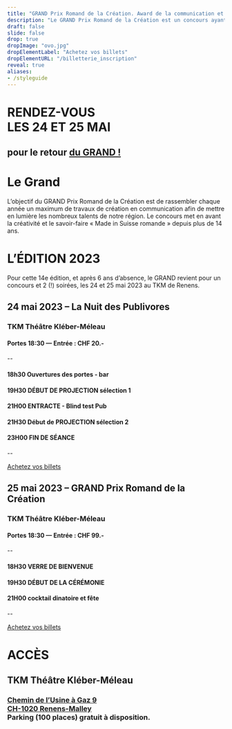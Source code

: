 ```yaml
---
title: "GRAND Prix Romand de la Création. Award de la communication et la publicité."
description: "Le GRAND Prix Romand de la Création est un concours ayant pour objectif de mettre en lumière les professionnelles de la communication et la publicité de Suisse Romande. Award Le GRAND 2023"
draft: false
slide: false
drop: true
dropImage: "ovo.jpg"
dropElementLabel: "Achetez vos billets"
dropElementURL: "/billetterie_inscription"
reveal: true
aliases:
- /styleguide
---
```




<div class="reveal">	
	<h1>RENDEZ-VOUS <br/>LES 24 ET 25 MAI</h1>
	<h2>pour le retour <a href="/billetterie_inscription">du GRAND !</a></h2>
	<h1>Le Grand</h1>
	<p>L’objectif du GRAND Prix Romand de la Création est de rassembler chaque année un maximum de travaux de création en communication afin de mettre en lumière les nombreux talents de notre région. Le concours met en avant la créativité et le savoir-faire « Made in Suisse romande » depuis plus de 14 ans. </p>
	<h1>L’ÉDITION 2023</h1>
	
Pour cette 14e édition, et après 6 ans d’absence, le GRAND revient pour un concours et 2 (!) soirées, les 24 et 25 mai 2023 au TKM de Renens. 

## 24 mai 2023 – La Nuit des Publivores

### TKM Théâtre Kléber-Méleau
#### Portes 18:30 — Entrée : CHF 20.-
--
#### 18h30 Ouvertures des portes - bar
#### 19H30 DÉBUT DE PROJECTION sélection 1
#### 21H00 ENTRACTE - Blind test Pub
#### 21H30 Début de PROJECTION sélection 2
#### 23H00 FIN DE SÉANCE
--

<a href="https://widget.weezevent.com/ticket/E918662/?code=11794&locale=fr-FR&width_auto=1&color_primary=00AEEF" onclick="var w=window.open('https://widget.weezevent.com/ticket/E918662/?code=11794&locale=fr-FR&width_auto=1&color_primary=00AEEF', 'Billetterie_weezevent', 'width=650, height=600, top=100, left=100, toolbar=no, resizable=yes, scrollbars=yes, status=no'); w.focus(); return false;">Achetez vos billets</a>


## 25 mai 2023 – GRAND Prix Romand de la Création

### TKM Théâtre Kléber-Méleau
#### Portes 18:30 — Entrée : CHF 99.- 

--
#### 18H30 VERRE DE BIENVENUE
#### 19H30 DÉBUT DE LA CÉRÉMONIE
#### 21H00 cocktail dinatoire et fête
--

<a href="https://widget.weezevent.com/ticket/E918653/?code=44020&locale=fr-FR&width_auto=1&color_primary=00AEEF" onclick="var w=window.open('https://widget.weezevent.com/ticket/E918653/?code=44020&locale=fr-FR&width_auto=1&color_primary=00AEEF', 'Billetterie_weezevent', 'width=650, height=600, top=100, left=100, toolbar=no, resizable=yes, scrollbars=yes, status=no'); w.focus(); return false;">Achetez vos billets</a>
	
# ACCÈS
	
## **TKM Théâtre Kléber-Méleau**

### [Chemin de l’Usine à Gaz 9](https://goo.gl/maps/13694hi9APVydJRh8)<br/>[CH-1020 Renens-Malley](https://goo.gl/maps/13694hi9APVydJRh8)<br/>Parking (100 places) gratuit à disposition.

	
</div>
